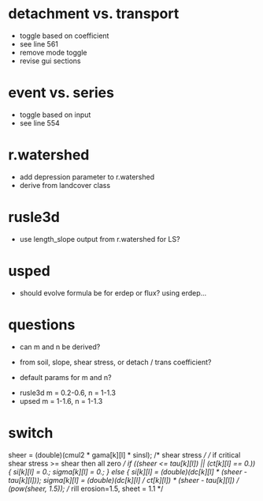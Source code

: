 # detachment vs. transport
* toggle based on coefficient
* see line 561
* remove mode toggle
* revise gui sections

# event vs. series
* toggle based on input
* see line 554

# r.watershed
* add depression parameter to r.watershed
* derive from landcover class

# rusle3d
* use length_slope output from r.watershed for LS?

# usped
* should evolve formula be for erdep or flux? using erdep...

# questions
* can m and n be derived?
- from soil, slope, shear stress, or detach / trans coefficient?
* default params for m and n?
- rusle3d m = 0.2-0.6, n = 1-1.3
- upsed m = 1-1.6, n = 1-1.3

# switch

sheer = (double)(cmul2 * gama[k][l] * sinsl);       /* shear stress */
/* if critical shear stress >= shear then all zero */
if ((sheer <= tau[k][l]) || (ct[k][l] == 0.)) {
si[k][l] = 0.;
sigma[k][l] = 0.;
}
else {
si[k][l] = (double)(dc[k][l] * (sheer - tau[k][l]));
sigma[k][l] = (double)(dc[k][l] / ct[k][l]) * (sheer - tau[k][l]) / (pow(sheer, 1.5));  /* rill erosion=1.5, sheet = 1.1 */
